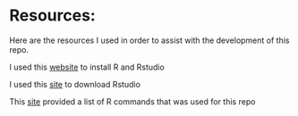 # Resources:
Here are the resources I used in order to assist with the development of this repo.

I used this [website](https://cran.r-project.org/) to install R and Rstudio

I used this [site](https://www.rstudio.com/products/rstudio/download/#download) to download Rstudio

This [site](https://statisticsglobe.com/r-functions-list/) provided a list of R commands that was used for this repo

